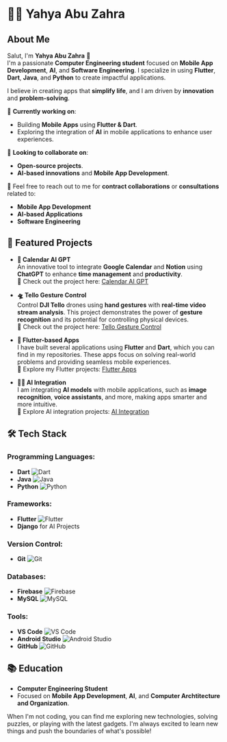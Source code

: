 # 👨‍💻 Yahya Abu Zahra

## About Me
Salut, I'm **Yahya Abu Zahra** 👋  
I'm a passionate **Computer Engineering student** focused on **Mobile App Development**, **AI**, and **Software Engineering**. I specialize in using **Flutter**, **Dart**, **Java**, and **Python** to create impactful applications. 

I believe in creating apps that **simplify life**, and I am driven by **innovation** and **problem-solving**.

🔭 **Currently working on**:
- Building **Mobile Apps** using **Flutter & Dart**.
- Exploring the integration of **AI** in mobile applications to enhance user experiences.

👯 **Looking to collaborate on**:
- **Open-source projects**.
- **AI-based innovations** and **Mobile App Development**.

💬 Feel free to reach out to me for **contract collaborations** or **consultations** related to:
- **Mobile App Development**
- **AI-based Applications**
- **Software Engineering**

## 🚀 Featured Projects
- **📅 Calendar AI GPT**  
  An innovative tool to integrate **Google Calendar** and **Notion** using **ChatGPT** to enhance **time management** and **productivity**.  
  🌟 Check out the project here: [Calendar AI GPT](https://github.com/YahyaAbuZahra/CalendarAI-GPT)

- **🛸 Tello Gesture Control**  
  Control **DJI Tello** drones using **hand gestures** with **real-time video stream analysis**. This project demonstrates the power of **gesture recognition** and its potential for controlling physical devices.  
  🌟 Check out the project here: [Tello Gesture Control](https://github.com/YahyaAbuZahra/TelloGestureControl)

- **🚀 Flutter-based Apps**  
  I have built several applications using **Flutter** and **Dart**, which you can find in my repositories. These apps focus on solving real-world problems and providing seamless mobile experiences.  
  🌟 Explore my Flutter projects: [Flutter Apps](https://github.com/YahyaAbuZahra/FlutterApps)

- **🧑‍💻 AI Integration**  
  I am integrating **AI models** with mobile applications, such as **image recognition**, **voice assistants**, and more, making apps smarter and more intuitive.  
  🌟 Explore AI integration projects: [AI Integration](https://github.com/YahyaAbuZahra/AIIntegration)

## 🛠️ Tech Stack
### **Programming Languages**: 
- **Dart** ![Dart](https://upload.wikimedia.org/wikipedia/commons/4/4e/Dart-logo.svg)
- **Java** ![Java](https://upload.wikimedia.org/wikipedia/commons/3/30/Java_programming_language_logo.svg)
- **Python** ![Python](https://upload.wikimedia.org/wikipedia/commons/c/c3/Python-logo-notext.svg)

### **Frameworks**:
- **Flutter** ![Flutter](https://upload.wikimedia.org/wikipedia/commons/1/17/Google-flutter-logo.svg)
- **Django** for AI Projects

### **Version Control**:
- **Git** ![Git](https://upload.wikimedia.org/wikipedia/commons/6/63/Git-logo.svg)

### **Databases**:
- **Firebase** ![Firebase](https://upload.wikimedia.org/wikipedia/commons/5/52/Firebase_Logo.svg)
- **MySQL** ![MySQL](https://upload.wikimedia.org/wikipedia/commons/6/63/MySQL_logo.svg)

### **Tools**:
- **VS Code** ![VS Code](https://upload.wikimedia.org/wikipedia/commons/3/39/Visual_Studio_Code_1.35_icon.svg)
- **Android Studio** ![Android Studio](https://upload.wikimedia.org/wikipedia/commons/a/a7/Android_Studio_icon.svg)
- **GitHub** ![GitHub](https://upload.wikimedia.org/wikipedia/commons/9/91/Octicons-mark-github.svg)

## 📚 Education
- **Computer Engineering Student** 
- Focused on **Mobile App Development**, **AI**, and **Computer Archtitecture and Organization**.


When I'm not coding, you can find me exploring new technologies, solving puzzles, or playing with the latest gadgets. I'm always excited to learn new things and push the boundaries of what's possible!

